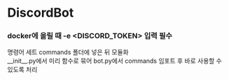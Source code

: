 # DiscordBot

### docker에 올릴 때 -e <DISCORD_TOKEN> 입력 필수

명령어 세트 commands 폴더에 넣은 뒤 모듈화  
\_\_init\_\_.py에서 미리 함수로 묶어 bot.py에서 commands 임포트 후 바로 사용할 수 있도록 처리
